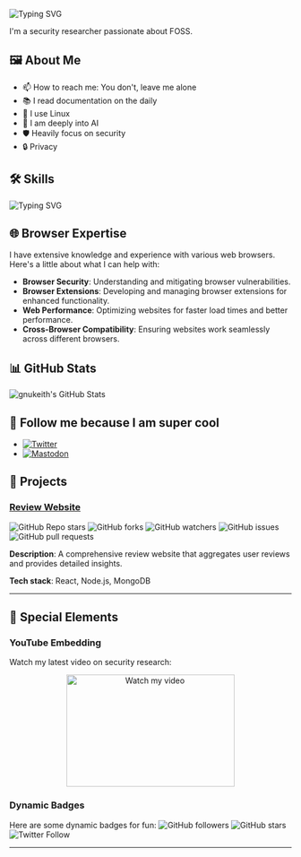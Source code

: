 ![Typing SVG](http://readme-typing-svg.herokuapp.com/?font=JetBrains+Mono&pause=1000&color=00FF00&random=false&width=435&lines=Haiiiii+I'm+gnukeith)

I'm a security researcher passionate about FOSS.

## 🖼️ About Me

- 📫 How to reach me: You don't, leave me alone
- 📚 I read documentation on the daily
- 🐧 I use Linux
- 🤖 I am deeply into AI
- 🛡️ Heavily focus on security
- 🔒 Privacy

## 🛠️ Skills

![Typing SVG](http://readme-typing-svg.herokuapp.com/?font=JetBrains+Mono&pause=1000&color=00FF00&random=false&width=435&lines=Python;HTML;CSS;Javascript;Rust;GO)

## 🌐 Browser Expertise

I have extensive knowledge and experience with various web browsers. Here's a little about what I can help with:
- **Browser Security**: Understanding and mitigating browser vulnerabilities.
- **Browser Extensions**: Developing and managing browser extensions for enhanced functionality.
- **Web Performance**: Optimizing websites for faster load times and better performance.
- **Cross-Browser Compatibility**: Ensuring websites work seamlessly across different browsers.

## 📊 GitHub Stats

![gnukeith's GitHub Stats](https://github-readme-stats.vercel.app/api?username=gnukeith&show_icons=true&theme=radical)

## 👀 Follow me because I am super cool

- [![Twitter](https://img.shields.io/badge/Twitter-%231DA1F2.svg?style=for-the-badge&logo=Twitter&logoColor=white)](https://x.com/gnukeith)
- [![Mastodon](https://img.shields.io/badge/Mastodon-6364FF?style=for-the-badge&logo=mastodon&logoColor=white)](https://mastodon.social/@keith684)

## 🔧 Projects

### [Review Website](https://github.com/gnukeith/review-website)
![GitHub Repo stars](https://img.shields.io/github/stars/gnukeith/review-website?style=social)
![GitHub forks](https://img.shields.io/github/forks/gnukeith/review-website?style=social)
![GitHub watchers](https://img.shields.io/github/watchers/gnukeith/review-website?style=social)
![GitHub issues](https://img.shields.io/github/issues/gnukeith/review-website)
![GitHub pull requests](https://img.shields.io/github/issues-pr/gnukeith/review-website)

**Description**: A comprehensive review website that aggregates user reviews and provides detailed insights.

**Tech stack**: React, Node.js, MongoDB

---

## 🎉 Special Elements

### YouTube Embedding
Watch my latest video on security research:
<p align="center">
  <a href="https://www.youtube.com/watch?v=dQw4w9WgXcQ" target="_blank">
    <img src="https://img.youtube.com/vi/dQw4w9WgXcQ/0.jpg" alt="Watch my video" width="300" height="200">
  </a>
</p>

### Dynamic Badges
Here are some dynamic badges for fun:
![GitHub followers](https://img.shields.io/github/followers/gnukeith?style=social)
![GitHub stars](https://img.shields.io/github/stars/gnukeith?style=social)
![Twitter Follow](https://img.shields.io/twitter/follow/gnukeith?style=social)

---

